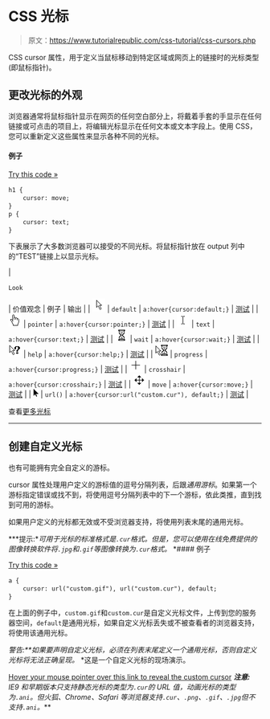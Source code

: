 # CSS 光标

> 原文：<https://www.tutorialrepublic.com/css-tutorial/css-cursors.php>

CSS cursor 属性，用于定义当鼠标移动到特定区域或网页上的链接时的光标类型(即鼠标指针)。

## 更改光标的外观

浏览器通常将鼠标指针显示在网页的任何空白部分上，将戴着手套的手显示在任何链接或可点击的项目上，将编辑光标显示在任何文本或文本字段上。使用 CSS，您可以重新定义这些属性来显示各种不同的光标。

#### 例子

[Try this code »](../codelab.php?topic=css&file=cursor-property "Try this code using online Editor")

```
h1 {
    cursor: move;
}
p {
    cursor: text;
}
```

下表展示了大多数浏览器可以接受的不同光标。将鼠标指针放在 output 列中的“TEST”链接上以显示光标。

| 

```
Look   
```

 | 价值观念 | 例子 | 输出 |
| ![Default Cursor](img/55bc3833e79434025ae05c04e23ea71f.png) | `default` | `a:hover{cursor:default;}` | [测试](javascript:void(0);) |
| ![Pointer Cursor](img/8aea308030ea5732fc33cba7c84109fe.png) | `pointer` | `a:hover{cursor:pointer;}` | [测试](javascript:void(0);) |
| ![Text Cursor](img/a37e4b8be99f141e60bff265c970ee38.png) | `text` | `a:hover{cursor:text;}` | [测试](javascript:void(0);) |
| ![Wait Cursor](img/e19939fcdc4dfa1ef4bf71617c260176.png) | `wait` | `a:hover{cursor:wait;}` | [测试](javascript:void(0);) |
| ![Help Cursor](img/e720661124aedd0dee560de315681542.png) | `help` | `a:hover{cursor:help;}` | [测试](javascript:void(0);) |
| ![Progress Cursor](img/9ca9cf62489869f889f88f9f73db01b3.png) | `progress` | `a:hover{cursor:progress;}` | [测试](javascript:void(0);) |
| ![Crosshair Cursor](img/6067c8bef38b1e4b2c01b200fa1b814f.png) | `crosshair` | `a:hover{cursor:crosshair;}` | [测试](javascript:void(0);) |
| ![Move Cursor](img/ee5cd26a737276040d3f6d9e1ef33377.png) | `move` | `a:hover{cursor:move;}` | [测试](javascript:void(0);) |
| ![Custom Cursor](img/d1f82e91ff04e31bb014a50c4dd11549.png) | `url()` | `a:hover{cursor:url("custom.cur"), default;}` | [测试](javascript:void(0);) |

查看[更多光标](../css-reference/css-cursor-property.php)

* * *

## 创建自定义光标

也有可能拥有完全自定义的游标。

cursor 属性处理用户定义的游标值的逗号分隔列表，后跟*通用游标*。如果第一个游标指定错误或找不到，将使用逗号分隔列表中的下一个游标，依此类推，直到找到可用的游标。

如果用户定义的光标都无效或不受浏览器支持，将使用列表末尾的通用光标。

 ***提示:**可用于光标的标准格式是`.cur`格式。但是，您可以使用在线免费提供的图像转换软件将`.jpg`和`.gif`等图像转换为`.cur`格式。*  *#### 例子

[Try this code »](../codelab.php?topic=css&file=custom-cursor "Try this code using online Editor")

```
a {
    cursor: url("custom.gif"), url("custom.cur"), default;
}
```

在上面的例子中，`custom.gif`和`custom.cur`是自定义光标文件，上传到您的服务器空间，`default`是通用光标，如果自定义光标丢失或不被查看者的浏览器支持，将使用该通用光标。

 ***警告:**如果要声明自定义光标，必须在列表末尾定义一个*通用光标*，否则自定义光标将无法正确呈现。*  *这是一个自定义光标的现场演示。

[Hover your mouse pointer over this link to reveal the custom cursor](javascript:void(0);) ***注意:** IE9 和早期版本只支持静态光标的类型为`.cur`的 URL 值，动画光标的类型为`.ani`。但火狐、Chrome、Safari 等浏览器支持`.cur`、`.png`、`.gif`、`.jpg`但不支持`.ani`。***